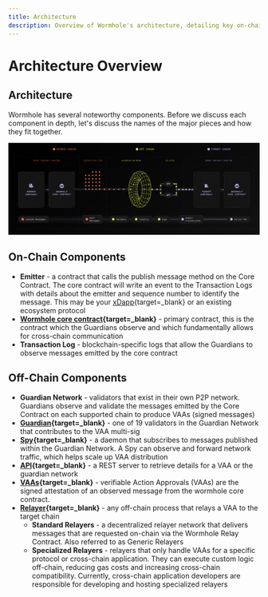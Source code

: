 ```yaml
---
title: Architecture
description: Overview of Wormhole's architecture, detailing key on-chain and off-chain components like the Core Contract, Guardian Network, and relayers.
---
```

<!--
need to link this page in the introduction page once its merged
need to add links
-->
# Architecture Overview

## Architecture

Wormhole has several noteworthy components. Before we discuss each component in depth, let's discuss the names of the major pieces and how they fit together.

![Wormhole architecture detailed diagram: source to target chain communication.](/images/learn/architecture/overview.webp)

## On-Chain Components

- **Emitter** - a contract that calls the publish message method on the Core Contract. The core contract will write an event to the Transaction Logs with details about the emitter and sequence number to identify the message. This may be your [xDapp](#){target=\_blank} or an existing ecosystem protocol <!-- link to glossary xDapp -->
- **[Wormhole core contract](#){target=\_blank}** - primary contract, this is the contract which the Guardians observe and which fundamentally allows for cross-chain communication <!-- link to core contracts page -->
- **Transaction Log** - blockchain-specific logs that allow the Guardians to observe messages emitted by the core contract

## Off-Chain Components

- **Guardian Network** - validators that exist in their own P2P network. Guardians observe and validate the messages emitted by the Core Contract on each supported chain to produce VAAs (signed messages)
- **[Guardian](#){target=\_blank}** - one of 19 validators in the Guardian Network that contributes to the VAA multi-sig
- **[Spy](#){target=\_blank}** - a daemon that subscribes to messages published within the Guardian Network. A Spy can observe and forward network traffic, which helps scale up VAA distribution
- **[API](#){target=\_blank}** - a REST server to retrieve details for a VAA or the guardian network
- **[VAAs](/learn/infrastructure/vaas/){target=\_blank}** - verifiable Action Approvals (VAAs) are the signed attestation of an observed message from the wormhole core contract.
- **[Relayer](#){target=\_blank}** - any off-chain process that relays a VAA to the target chain
    - **Standard Relayers** - a decentralized relayer network that delivers messages that are requested on-chain via the Wormhole Relay Contract. Also referred to as Generic Relayers
    - **Specialized Relayers** - relayers that only handle VAAs for a specific protocol or cross-chain application. They can execute custom logic off-chain, reducing gas costs and increasing cross-chain compatibility. Currently, cross-chain application developers are responsible for developing and hosting specialized relayers


